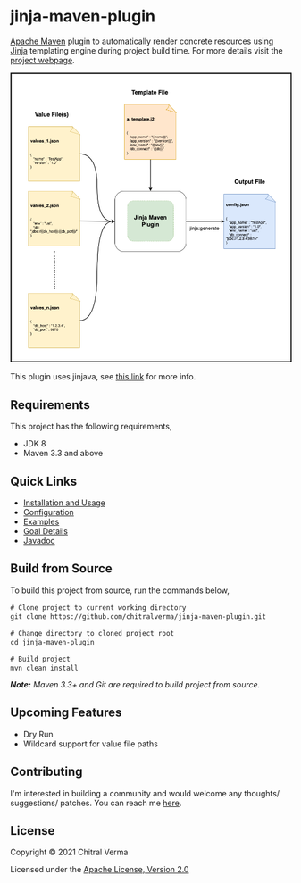 jinja-maven-plugin
====================
[Apache Maven](http://maven.apache.org) plugin to automatically render concrete
resources using [Jinja](https://jinja.palletsprojects.com/en/2.11.x/)
templating engine during project build time. For more details visit the
[project webpage](https://chitralverma.github.io/jinja-maven-plugin/).

![Plugin Workflow](src/site/resources/images/plugin-workflow.png)

This plugin uses jinjava,
see [this link](https://github.com/HubSpot/jinjava#jinjava) for more info.

## Requirements

This project has the following requirements,

- JDK 8
- Maven 3.3 and above

## Quick Links

- [Installation and Usage](https://chitralverma.github.io/jinja-maven-plugin/usage.html)
- [Configuration](https://chitralverma.github.io/jinja-maven-plugin/configuration.html)
- [Examples](https://chitralverma.github.io/jinja-maven-plugin/examples.html)
- [Goal Details](https://chitralverma.github.io/jinja-maven-plugin/generate-mojo.html)
- [Javadoc](https://chitralverma.github.io/jinja-maven-plugin/apidocs/index.html)

## Build from Source

To build this project from source, run the commands below,

```
# Clone project to current working directory
git clone https://github.com/chitralverma/jinja-maven-plugin.git
```

```
# Change directory to cloned project root 
cd jinja-maven-plugin
```

```
# Build project 
mvn clean install
```

_**Note:** Maven 3.3+ and Git are required to build project from source._

## Upcoming Features

* Dry Run
* Wildcard support for value file paths

## Contributing

I'm interested in building a community and would welcome any thoughts/
suggestions/ patches. You can reach me [here](mailto:chitralverma@gmail.com).

## License

Copyright © 2021 Chitral Verma

Licensed under the
[Apache License, Version 2.0](http://www.apache.org/licenses/LICENSE-2.0)